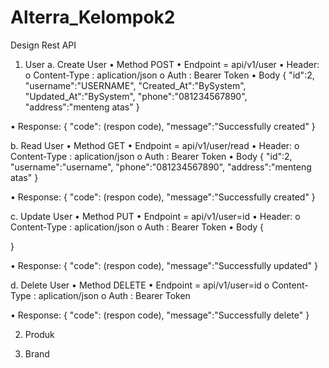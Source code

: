 # Alterra_Kelompok2

Design Rest API
1.  User
   a. Create User
•	Method POST
•	Endpoint = api/v1/user
•	Header:
  o	Content-Type : aplication/json
  o	Auth : Bearer Token
•	Body
{
    "id":2,
    "username":"USERNAME",
    "Created_At":"BySystem",
    "Updated_At":"BySystem",
    "phone":"081234567890",
    "address":"menteng atas"
}

•	Response:
{
    "code": (respon code),
    "message":"Successfully created"
}

   b. Read User
•	Method GET
•	Endpoint = api/v1/user/read
•	Header:
  o	Content-Type : aplication/json
  o	Auth : Bearer Token
•	Body
{
    "id":2,
    "username":"username",
    "phone":"081234567890",
    "address":"menteng atas"
}

•	Response:
{
    "code": (respon code),
    "message":"Successfully created"
}

   c. Update User
•	Method PUT
•	Endpoint = api/v1/user=id
•	Header:
  o	Content-Type : aplication/json
  o	Auth : Bearer Token
•	Body
{
    
}

•	Response:
{
    "code": (respon code),
    "message":"Successfully updated"
}


   d. Delete User
•	Method DELETE
•	Endpoint = api/v1/user=id
  o	Content-Type : aplication/json
  o	Auth : Bearer Token

•	Response:
{
    "code": (respon code),
    "message":"Successfully delete"
}

2.  Produk

3. Brand
